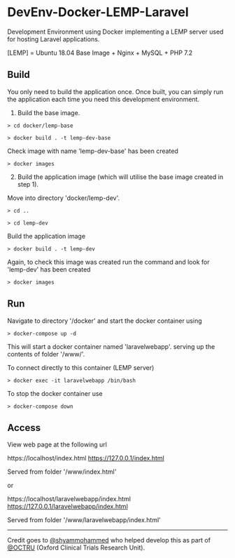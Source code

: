 # DevEnv-Docker-LEMP-Laravel

Development Environment using Docker implementing a LEMP server used for hosting Laravel applications.

[LEMP] = Ubuntu 18.04 Base Image + Nginx + MySQL + PHP 7.2 


## Build

You only need to build the application once.
Once built, you can simply run the application each time you need this development environment. 

1. Build the base image.

`> cd docker/lemp-base`

`> docker build . -t lemp-dev-base`

Check image with name 'lemp-dev-base' has been created

`> docker images`


2. Build the application image (which will utilise the base image created in step 1).

Move into directory 'docker/lemp-dev'.

`> cd ..`

`> cd lemp-dev`

Build the application image

`> docker build . -t lemp-dev`

Again, to check this image was created run the command and look for 'lemp-dev' has been created

`> docker images`


## Run

Navigate to directory '/docker'
and start the docker container using

`> docker-compose up -d`

This will start a docker container named 'laravelwebapp'.
serving up the contents of folder '/www/'.

To connect directly to this container (LEMP server)

`> docker exec -it laravelwebapp /bin/bash`

To stop the docker container use

`> docker-compose down`


## Access 

View web page at the following url 

https://localhost/index.html
https://127.0.0.1/index.html

Served from folder '/www/index.html'

or

https://localhost/laravelwebapp/index.html
https://127.0.0.1/laravelwebapp/index.html

Served from folder '/www/laravelwebapp/index.html'

___

Credit goes to <a href="https://github.com/shyammohammed">@shyammohammed</a>
who helped develop this as part of <a href="https://github.com/OCTRU">@OCTRU</a>
(Oxford Clinical Trials Research Unit).